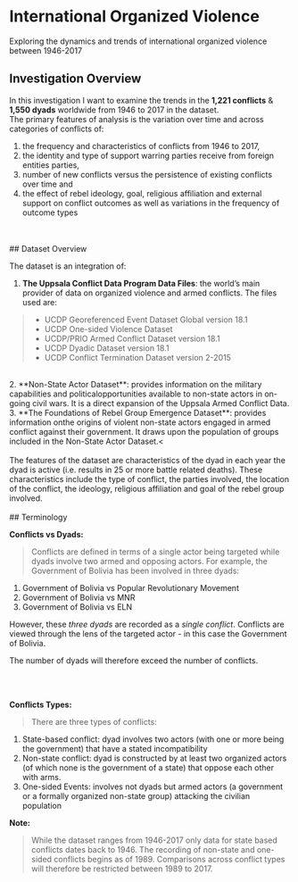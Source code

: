 # International Organized Violence
Exploring the dynamics and trends of international organized violence between 1946-2017


## Investigation Overview

In this investigation I want to examine the trends in the **1,221 conflicts** & **1,550 dyads** worldwide from 1946 to 2017 in the dataset. <br>
The primary features of analysis is the variation over time and across categories of conflicts of:
1. the frequency and characteristics of conflicts from 1946 to 2017, 
2. the identity and type of support warring parties receive from foreign entities parties,
3. number of new conflicts versus the persistence of existing conflicts over time and
4. the effect of rebel ideology, goal, religious affiliation and external support on conflict outcomes as well as variations in the frequency of outcome types
<br>
<br>
## Dataset Overview

The dataset is an integration of:
1. **The Uppsala Conflict Data Program Data Files**: the world’s main provider of data on organized violence and armed conflicts. The files used are:
>- UCDP Georeferenced Event Dataset Global version 18.1
>- UCDP One-sided Violence Dataset
>- UCDP/PRIO Armed Conflict Dataset version 18.1
>- UCDP Dyadic Dataset version 18.1
>- UCDP Conflict Termination Dataset version 2-2015
<br>
2. **Non-State Actor Dataset**: provides information on the military capabilities and politicalopportunities available to non-state actors in on-going civil wars. It is a direct expansion of the Uppsala Armed Conflict Data.
<br>
3. **The Foundations of Rebel Group Emergence Dataset**: provides information onthe origins of violent non-state actors engaged in armed conflict against their government. It draws upon the population of groups included in the Non-State Actor Dataset.<
<br>
<br>
The features of the dataset are characteristics of the dyad in each year the dyad is active (i.e. results in 25 or more battle related deaths). These characteristics include the type of conflict, the parties involved, the location of the conflict, the ideology, religious affiliation and goal of the rebel group involved.
<br>
<br>
## Terminology

**Conflicts vs Dyads:**
> Conflicts are defined in terms of a single actor being targeted while dyads involve two armed and opposing actors. For example, the Government of Bolivia has been involved in three dyads:
1. Government of Bolivia vs Popular Revolutionary Movement
2. Government of Bolivia vs MNR
3. Government of Bolivia vs ELN

However, these *three dyads* are recorded as a *single conflict*. Conflicts are viewed through the lens of the targeted actor - in this case the Government of Bolivia.

The number of dyads will therefore exceed the number of conflicts.

<br>
<br>

**Conflicts Types:**
> There are three types of conflicts:
1. State-based conflict: dyad involves two actors (with one or more being the government) that have a stated incompatibility
2. Non-state conflict: dyad is constructed by at least two organized actors (of which none is the government of a state) that oppose each other with arms. 
3. One-sided Events: involves not dyads but armed actors (a government or a formally organized non-state group) attacking the civilian population
    

**Note:**
>While the dataset ranges from 1946-2017 only data for state based conflicts dates back to 1946. The recording of non-state and one-sided conflicts begins as of 1989. Comparisons across conflict types will therefore be restricted between 1989 to 2017.

